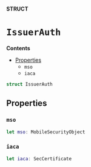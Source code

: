 **STRUCT**

# `IssuerAuth`

**Contents**

- [Properties](#properties)
  - `mso`
  - `iaca`

```swift
struct IssuerAuth
```

## Properties
### `mso`

```swift
let mso: MobileSecurityObject
```

### `iaca`

```swift
let iaca: SecCertificate
```
